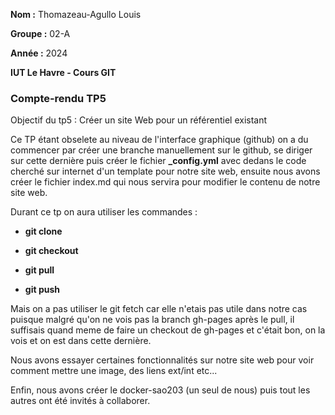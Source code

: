 **Nom :** Thomazeau-Agullo Louis

**Groupe :** 02-A

**Année :** 2024

**IUT Le Havre - Cours GIT**

### Compte-rendu TP5

Objectif du tp5 : Créer un site Web pour un référentiel existant

Ce TP étant obselete au niveau de l'interface graphique (github) on a du commencer par créer une branche manuellement sur le github, se diriger sur cette dernière puis créer le fichier **_config.yml** avec dedans le code cherché sur internet d'un template pour notre site web, ensuite nous avons créer le fichier index.md qui nous servira pour modifier le contenu de notre site web.

Durant ce tp on aura utiliser les commandes :

- __git clone__

- __git checkout__

- __git pull__

- __git push__

Mais on a pas utiliser le git fetch car elle n'etais pas utile dans notre cas puisque malgré qu'on ne vois pas la branch gh-pages après le pull, il suffisais quand meme de faire un checkout de gh-pages et c'était bon, on la vois et on est dans cette dernière.

Nous avons essayer certaines fonctionnalités sur notre site web pour voir comment mettre une image, des liens ext/int etc...

Enfin, nous avons créer le docker-sao203 (un seul de nous) puis tout les autres ont été invités à collaborer.